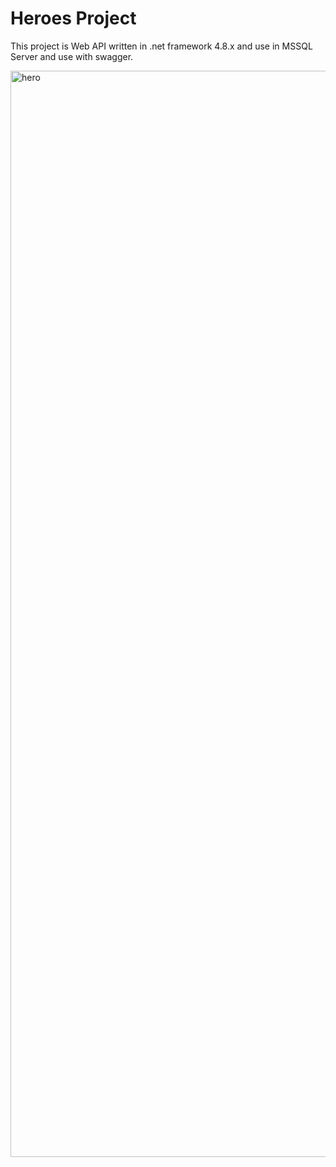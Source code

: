 # Heroes Project
<p> This project is Web API written in .net framework 4.8.x and use in MSSQL Server and use with swagger. </p>





<img width="1738" alt="hero" src="https://user-images.githubusercontent.com/102611205/235342762-1f02e9b6-0604-49c7-b867-c9da5f53b0fd.png">
